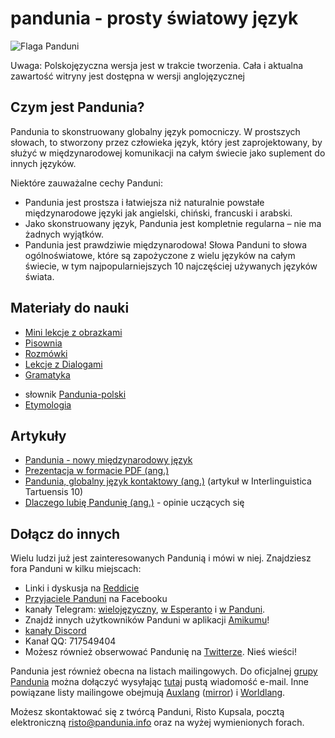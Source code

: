 pandunia - prosty światowy język
==================================

![](http://www.pandunia.info/bandir/bandir.png "Flaga Panduni")

Uwaga: Polskojęzyczna wersja jest w trakcie tworzenia. Cała i aktualna zawartość witryny jest dostępna w wersji anglojęzycznej

## Czym jest Pandunia?

Pandunia to skonstruowany globalny język pomocniczy. W prostszych słowach, to stworzony przez człowieka język, który jest zaprojektowany, by służyć w międzynarodowej komunikacji na całym świecie jako suplement do innych języków.

Niektóre zauważalne cechy Panduni:

- Pandunia jest prostsza i łatwiejsza niż naturalnie powstałe międzynarodowe języki jak angielski, chiński, francuski i arabski.
- Jako skonstruowany język, Pandunia jest kompletnie regularna – nie ma żadnych wyjątków.
- Pandunia jest prawdziwie międzynarodowa! Słowa Panduni to słowa ogólnoświatowe, które są zapożyczone z wielu języków na całym świecie, w tym najpopularniejszych 10 najczęściej używanych języków świata.


## Materiały do nauki

- [Mini lekcje z obrazkami](http://www.pandunia.info/pandunia/mini_darse.html)
- [Pisownia](abc.md)
- [Rozmówki](fraze.md)
- [Lekcje z Dialogami](darse.md)
- [Gramatyka](kanun.md)

<!--- [Słownik z możliwością wyszukiwania](tiddly.html)
- słownik [polski-Pandunia](polski-pandunia.md)-->
- słownik [Pandunia-polski](pandunia-polski.md)
- [Etymologia](leksaslia.md)

## Artykuły

- [Pandunia - nowy międzynarodowy język](dunia_baxe.md)
- [Prezentacja w formacie PDF (ang.)](http://www.pandunia.info/engli/Pandunia-presentation.pdf)
- [Pandunia, globalny język kontaktowy (ang.)](http://www.pandunia.info/makal/Pandunia_in_Interlinguistica_Tartuensis_10.pdf) (artykuł w Interlinguistica Tartuensis 10)
- [Dlaczego lubię Pandunię (ang.)](http://www.pandunia.info/makal/Why_do_I_like_Pandunia.pdf) - opinie uczących się
<!---- [Esperanto vs. Pandunia](esperanti_i_pandunia.md)--->

## Dołącz do innych

Wielu ludzi już jest zainteresowanych Pandunią i mówi w niej. Znajdziesz fora Panduni w kilku miejscach:

- Linki i dyskusja na [Reddicie](https://www.reddit.com/r/pandunia/)
- [Przyjaciele Panduni](http://www.facebook.com/groups/pandunia) na Facebooku
- kanały Telegram: [wielojęzyczny](https://t.me/joinchat/AAAAAEPVsifmS6xRLAlxVA), [w Esperanto](https://pandunia.telegramo.org/) i [w Panduni](https://t.me/joinchat/AAAAAENlKqzlMtGkrmf5rg).
- Znajdź innych użytkowników Panduni w aplikacji [Amikumu](https://amikumu.com/)!
- [kanały Discord](https://discord.gg/FWavWeG)
- Kanał QQ: 717549404
- Możesz również obserwować Pandunię na [Twitterze](https://twitter.com/pandunia_). Nieś wieści!


Pandunia jest również obecna na listach mailingowych. Do oficjalnej [grupy Pandunia](https://groups.yahoo.com/neo/groups/pandunia/info) można dołączyć wysyłając [tutaj](mailto:pandunia-subscribe@yahoogroups.com) pustą wiadomość e-mail. Inne powiązane listy mailingowe obejmują [Auxlang](https://listserv.brown.edu/archives/auxlang.html) ([mirror](https://groups.yahoo.com/neo/groups/Auxlang/conversations/messages)) i [Worldlang](https://groups.yahoo.com/neo/groups/Worldlanglist/conversations/messages).

Możesz skontaktować się z twórcą Panduni, Risto Kupsala, pocztą elektroniczną [risto@pandunia.info](mailto:risto@pandunia.info) oraz na wyżej wymienionych forach.
